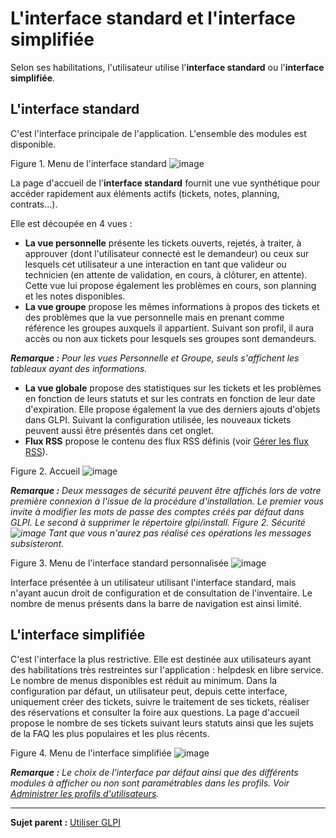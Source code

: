 L'interface standard et l'interface simplifiée
==============================================

Selon ses habilitations, l'utilisateur utilise l'**interface standard** ou l'**interface simplifiée**.

L'interface standard
--------------------

C'est l'interface principale de l'application. L'ensemble des modules est disponible.

Figure 1. Menu de l'interface standard
![image](docs/image/interfaceStandard.png)

La page d'accueil de l'**interface standard** fournit une vue synthétique pour accéder rapidement aux éléments actifs (tickets, notes, planning, contrats...).

Elle est découpée en 4 vues :

-   **La vue personnelle** présente les tickets ouverts, rejetés, à traiter, à approuver (dont l'utilisateur connecté est le demandeur) ou ceux sur lesquels cet utilisateur a une interaction en tant que valideur ou technicien (en attente de validation, en cours, à clôturer, en attente). Cette vue lui propose également les problèmes en cours, son planning et les notes disponibles.
-   **La vue groupe** propose les mêmes informations à propos des tickets et des problèmes que la vue personnelle mais en prenant comme référence les groupes auxquels il appartient. Suivant son profil, il aura accès ou non aux tickets pour lesquels ses groupes sont demandeurs.

***Remarque :*** *Pour les vues Personnelle et Groupe, seuls s'affichent les tableaux ayant des informations.*

-   **La vue globale** propose des statistiques sur les tickets et les problèmes en fonction de leurs statuts et sur les contrats en fonction de leur date d'expiration. Elle propose également la vue des derniers ajouts d'objets dans GLPI. Suivant la configuration utilisée, les nouveaux tickets peuvent aussi être présentés dans cet onglet.
-   **Flux RSS** propose le contenu des flux RSS définis (voir [Gérer les flux RSS](index.php?fr/06_Module_Outils/04_Flux_RSS.md "Les flux RSS se gèrent depuis le menu Outils > Flux RSS")).

Figure 2. Accueil ![image](docs/image/vuesStandard.png)

***Remarque :*** *Deux messages de sécurité peuvent être affichés lors de votre première connexion à l'issue de la procédure d'installation. 
Le premier vous invite à modifier les mots de passe des comptes créés par défaut dans GLPI. 
Le second à supprimer le répertoire glpi/install.
Figure 2. Sécurité ![image](docs/image/messageAccueil.png)
Tant que vous n'aurez pas réalisé ces opérations les messages subsisteront.*

Figure 3. Menu de l'interface standard personnalisée
![image](docs/image/GLPI-Interface%20personnalisee.png)

Interface présentée à un utilisateur utilisant l'interface standard, mais n'ayant aucun droit de configuration et de consultation de l'inventaire. Le nombre de menus présents dans la barre de navigation
est ainsi limité.

L'interface simplifiée
----------------------

C'est l'interface la plus restrictive. Elle est destinée aux utilisateurs ayant des habilitations très restreintes sur l'application : helpdesk en libre service. Le nombre de menus disponibles est réduit
au minimum. Dans la configuration par défaut, un utilisateur peut, depuis cette interface, uniquement créer des tickets, suivre le traitement de ses tickets, réaliser des réservations et consulter la foire aux questions. La page d'accueil propose le nombre de ses tickets suivant leurs statuts ainsi que les sujets de la FAQ les plus populaires et les plus récents.

Figure 4. Menu de l'interface simplifiée
![image](docs/image/interfaceSimplifiee.png)

***Remarque :*** *Le choix de l'interface par défaut ainsi que des différents modules à afficher ou non sont paramétrables dans les profils. Voir [Administrer les profils d'utilisateurs](administration_profile.html "Dans GLPI, administrer les profils peut se faire à partir du menu Administration > Profils.").*

---------
**Sujet parent :** [Utiliser GLPI](index.php?fr/02_Premiers_pas_avec_GLPI/03_Utiliser_GLPI/01_Utiliser_GLPI.md)
